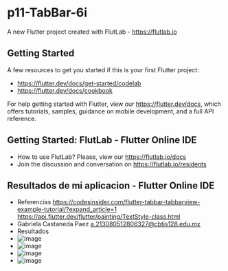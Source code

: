 # p11-TabBar-6i

A new Flutter project created with FlutLab - https://flutlab.io

## Getting Started

A few resources to get you started if this is your first Flutter project:

- https://flutter.dev/docs/get-started/codelab
- https://flutter.dev/docs/cookbook

For help getting started with Flutter, view our
https://flutter.dev/docs, which offers tutorials,
samples, guidance on mobile development, and a full API reference.

## Getting Started: FlutLab - Flutter Online IDE

- How to use FlutLab? Please, view our https://flutlab.io/docs
- Join the discussion and conversation on https://flutlab.io/residents

## Resultados de mi aplicacion - Flutter Online IDE

- Referencias
  https://codesinsider.com/flutter-tabbar-tabbarview-example-tutorial/?expand_article=1
  https://api.flutter.dev/flutter/painting/TextStyle-class.html
- Gabriela Castaneda Paez a.213080512806327@cbtis128.edu.mx
- Resultados
- ![image](https://github.com/CastanedaGabriela/p11-TabBar-6i/assets/144732455/781f02bd-488b-4b24-8310-a0e51911142d)
- ![image](https://github.com/CastanedaGabriela/p11-TabBar-6i/assets/144732455/092c0e82-8d50-461a-81d8-32e627362b28)
- ![image](https://github.com/CastanedaGabriela/p11-TabBar-6i/assets/144732455/30fd65c5-6f23-4391-bad9-9fbe7a2e34f9)
- ![image](https://github.com/CastanedaGabriela/p11-TabBar-6i/assets/144732455/05b39e07-2d44-47dc-b2e8-cffae825bd10)




